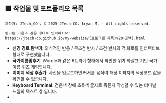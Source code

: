 ## 🟩 작업물 및 포트폴리오 목록
```
제작자: JTech_CO / © 2025 JTech CO. Bryan M. - All rights reserved.

링크는 다음과 같은 형태로 입력하시오:
https://jtech-co.github.io/my-website/(프로그램 제목)%20(공백).html
```
* **신경 경로 탐색기**: 의식적인 반응 / 무조건 반사 / 조건 반사의 각 회로를 인터렉티브 형태로 구현했습니다.
* **국가이름맞추기**: Wordle과 같은 6트라이 형태에서 착안한 위치 화살표 기반 국가 이름 퀴즈 게임입니다.
* **이미지 색상 추출기**: 사진을 업로드하면 커서를 움직여 해당 이미지의 색상코드 값을 확인할 수 있습니다.
* **Keyboard Terminal**: 검은색 창에 초록색 글자로 뭐든지 작성할 수 있는 터미널 느낌의 텍스트 창 입니다.
* 
